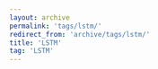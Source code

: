 ```yaml
---
layout: archive
permalink: 'tags/lstm/'
redirect_from: 'archive/tags/lstm/'
title: 'LSTM'
tag: 'LSTM'
---
```

